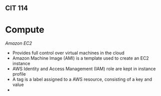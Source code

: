 ## CIT 114
# Compute
*Amazon EC2*
- Provides full control over virtual machines in the cloud
- Amazon Machine Image (AMI) is a template used to create an EC2 instance
- AWS Identity and Access Management (IAM) role are kept in instance profile
- A tag is a label assigned to a AWS resource, consisting of a key and value
- 
